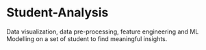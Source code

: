 # Student-Analysis
Data visualization, data pre-processing, feature engineering and ML Modelling on a set of student to find meaningful insights.
